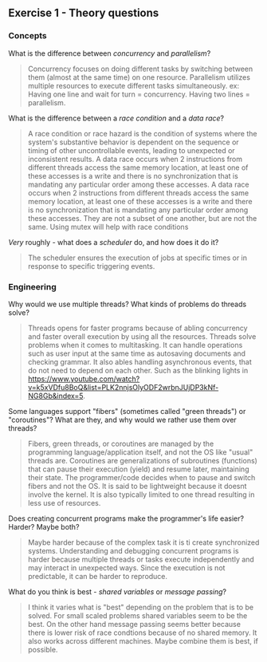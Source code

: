 Exercise 1 - Theory questions
-----------------------------

### Concepts

What is the difference between *concurrency* and *parallelism*?
> Concurrency focuses on doing different tasks by switching between them (almost at the same time) on one resource. Parallelism utilizes multiple resources to execute different tasks simultaneously. ex: Having one line and wait for turn = concurrency. Having two lines = parallelism.

What is the difference between a *race condition* and a *data race*? 
> A race condition or race hazard is the condition of systems where the system's substantive behavior is dependent on the sequence or timing of other uncontrollable events, leading to unexpected or inconsistent results. A data race occurs when 2 instructions from different threads access the same memory location, at least one of these accesses is a write and there is no synchronization that is mandating any particular order among these accesses.
A data race occurs when 2 instructions from different threads access the same memory location, at least one of these accesses is a write and there is no synchronization that is mandating any particular order among these accesses.
They are not a subset of one another, but are not the same. 
Using mutex will help with race conditions
 
*Very* roughly - what does a *scheduler* do, and how does it do it?
> The scheduler ensures the execution of jobs at specific times or in response to specific triggering events.


### Engineering

Why would we use multiple threads? What kinds of problems do threads solve?
> Threads opens for faster programs because of abling concurrency and faster overall execution by using all the resources. Threads solve problems when it comes to multitasking. It can handle operations such as user input at the same time as autosaving documents and checking grammar. It also ables handling asynchronous events, that do not need to depend on each other. Such as the blinking lights in https://www.youtube.com/watch?v=k5xVDfu8BoQ&list=PLK2nnjsOlyODF2wrbnJUjDP3kNf-NG8Gb&index=5. 

Some languages support "fibers" (sometimes called "green threads") or "coroutines"? What are they, and why would we rather use them over threads? 
> Fibers, green threads, or coroutines are managed by the programming language/application itself, and not the OS like "usual" threads are. Coroutines are generalizations of subroutines (functions) that can pause their execution (yield) and resume later, maintaining their state. The programmer/code decides when to pause and switch fibers and not the OS. It is said to be lightweight because it doesnt involve the kernel. It is also typically limited to one thread resulting in less use of resources.

Does creating concurrent programs make the programmer's life easier? Harder? Maybe both?
> Maybe harder because of the complex task it is ti create synchronized systems. Understanding and debugging concurrent programs is harder because multiple threads or tasks execute independently and may interact in unexpected ways. Since the execution is not predictable, it can be harder to reproduce. 

What do you think is best - *shared variables* or *message passing*?
> I think it varies what is "best" depending on the problem that is to be solved. For small scaled problems shared variables seem to be the best. On the other hand message passing seems better because there is lower risk of race condtions because of no shared memory. It also works across different machines. Maybe combine them is best, if possible. 


